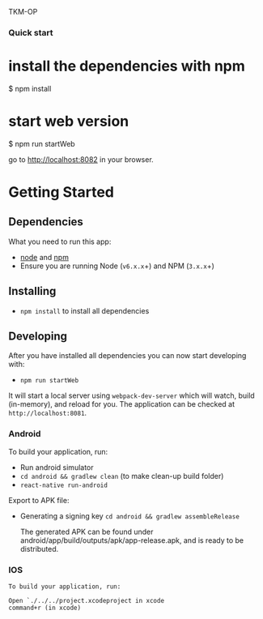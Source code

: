 TKM-OP

### Quick start

# install the dependencies with npm
$ npm install

# start web version
$ npm run startWeb

go to [http://localhost:8082](http://localhost:8082) in your browser.

# Getting Started

## Dependencies

What you need to run this app:
* [node](https://nodejs.org) and [npm](https://docs.npmjs.com/getting-started/what-is-npm)
* Ensure you are running Node (`v6.x.x`+) and NPM (`3.x.x`+)

## Installing

* `npm install` to install all dependencies

## Developing

After you have installed all dependencies you can now start developing with:

* `npm run startWeb`

It will start a local server using `webpack-dev-server` which will watch, build (in-memory), and reload for you. The application can be checked at `http://localhost:8081`.


### Android

To build your application, run:

* Run android simulator
* `cd android && gradlew clean` (to make clean-up build folder)
* `react-native run-android`

Export to APK file:

* Generating a signing key
	`cd android && gradlew assembleRelease`

	The generated APK can be found under android/app/build/outputs/apk/app-release.apk, and is ready to be distributed.


### IOS

	To build your application, run:

	Open `./../../project.xcodeproject in xcode
	command+r (in xcode)


